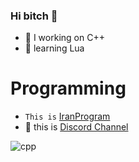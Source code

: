 ### Hi bitch 👋


- 🔭 I  working on C++
- 🌱  learning Lua

# Programming 
 - `This is` [IranProgram](https://c++iran.com)
- 💠 this is [Discord Channel](https://discord.gg/guardhost)


![cpp](https://github.com/mahdiyarshem/mahdiyarshem/assets/123325727/b9eda185-7e5c-4ffb-aa3c-43f5f0197056)
